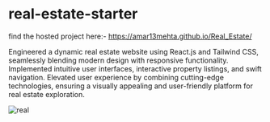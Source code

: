 # real-estate-starter

find the hosted project here:- https://amar13mehta.github.io/Real_Estate/

Engineered a dynamic real estate website using React.js and Tailwind CSS, seamlessly blending modern design with responsive functionality. Implemented intuitive user interfaces, interactive property listings, and swift navigation. Elevated user experience by combining cutting-edge technologies, ensuring a visually appealing and user-friendly platform for real estate exploration.

![real](https://github.com/amar13mehta/Real_Estate/assets/57030863/11bf369b-3ef0-4b1f-ab24-15bda0cf1cc8)
